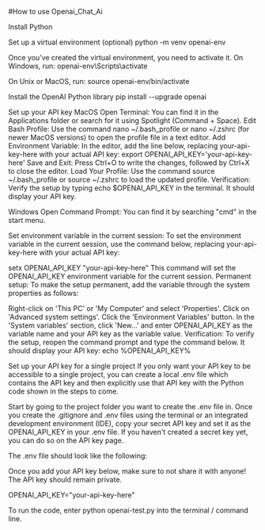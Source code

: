 #How to use Openai_Chat_Ai

Install Python

Set up a virtual environment (optional)
python -m venv openai-env

Once you’ve created the virtual environment, you need to activate it. On Windows, run:
openai-env\Scripts\activate

On Unix or MacOS, run:
source openai-env/bin/activate

Install the OpenAI Python library
pip install --upgrade openai

Set up your API key
MacOS
Open Terminal: You can find it in the Applications folder or search for it using Spotlight (Command + Space).
Edit Bash Profile: Use the command nano ~/.bash_profile or nano ~/.zshrc (for newer MacOS versions) to open the profile file in a text editor.
Add Environment Variable: In the editor, add the line below, replacing your-api-key-here with your actual API key:
export OPENAI_API_KEY='your-api-key-here'
Save and Exit: Press Ctrl+O to write the changes, followed by Ctrl+X to close the editor.
Load Your Profile: Use the command source ~/.bash_profile or source ~/.zshrc to load the updated profile.
Verification: Verify the setup by typing echo $OPENAI_API_KEY in the terminal. It should display your API key.

Windows
Open Command Prompt: You can find it by searching "cmd" in the start menu.

Set environment variable in the current session: To set the environment variable in the current session, use the command below, replacing your-api-key-here with your actual API key:

setx OPENAI_API_KEY "your-api-key-here"
This command will set the OPENAI_API_KEY environment variable for the current session.
Permanent setup: To make the setup permanent, add the variable through the system properties as follows:

Right-click on 'This PC' or 'My Computer' and select 'Properties'.
Click on 'Advanced system settings'.
Click the 'Environment Variables' button.
In the 'System variables' section, click 'New...' and enter OPENAI_API_KEY as the variable name and your API key as the variable value.
Verification: To verify the setup, reopen the command prompt and type the command below. It should display your API key: echo %OPENAI_API_KEY%

Set up your API key for a single project
If you only want your API key to be accessible to a single project, you can create a local .env file which contains the API key and then explicitly use that API key with the Python code shown in the steps to come.

Start by going to the project folder you want to create the .env file in.
Once you create the .gitignore and .env files using the terminal or an integrated development environment (IDE), copy your secret API key and set it as the OPENAI_API_KEY in your .env file. If you haven't created a secret key yet, you can do so on the API key page.

The .env file should look like the following:

Once you add your API key below, make sure to not share it with anyone! The API key should remain private.

OPENAI_API_KEY="your-api-key-here"

To run the code, enter python openai-test.py into the terminal / command line.
